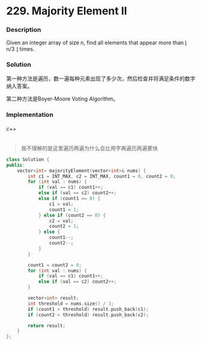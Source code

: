 # 229. Majority Element II

### Description

Given an integer array of size n, find all elements that appear more than ⌊ n/3 ⌋ times.

### Solution

第一种方法是遍历，数一遍每种元素出现了多少次，然后检查并将满足条件的数字纳入答案。

第二种方法是Boyer-Moore Voting Algorithm。

### Implementation

###### c++

> 我不理解的是这里遍历两遍为什么会比用字典遍历两遍要快

```c++
class Solution {
public:
    vector<int> majorityElement(vector<int>& nums) {
        int c1 = INT_MAX, c2 = INT_MAX, count1 = 0, count2 = 0;
        for (int val : nums) {
            if (val == c1) count1++;
            else if (val == c2) count2++;
            else if (count1 == 0) {
                c1 = val;
                count1 = 1;
            } else if (count2 == 0) {
                c2 = val;
                count2 = 1;
            } else {
                count1--;
                count2--;
            }
        }

        count1 = count2 = 0;
        for (int val : nums) {
            if (val == c1) count1++;
            else if (val == c2) count2++;
        }

        vector<int> result;
        int threshold = nums.size() / 3;
        if (count1 > threshold) result.push_back(c1);
        if (count2 > threshold) result.push_back(c2);

        return result;
    }
};
```
